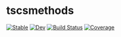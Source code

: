 # tscsmethods

[![Stable](https://img.shields.io/badge/docs-stable-blue.svg)](https://emfeltham.github.io/tscsmethods.jl/stable)
[![Dev](https://img.shields.io/badge/docs-dev-blue.svg)](https://emfeltham.github.io/tscsmethods.jl/dev)
[![Build Status](https://travis-ci.com/emfeltham/tscsmethods.jl.svg?branch=master)](https://travis-ci.com/emfeltham/tscsmethods.jl)
[![Coverage](https://codecov.io/gh/emfeltham/tscsmethods.jl/branch/master/graph/badge.svg)](https://codecov.io/gh/emfeltham/tscsmethods.jl)

